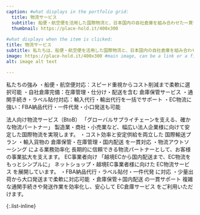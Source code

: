 ```yaml
---
caption: #what displays in the portfolio grid:
  title: 物流サービス
  subtitle: 船便・航空便を活用した国際物流と、日本国内の自社倉庫を組み合わせた一貫サービス
  thumbnail: https://place-hold.it/400x300
  
#what displays when the item is clicked:
title: 物流サービス
subtitle: 私たちは、船便・航空便を活用した国際物流と、日本国内の自社倉庫を組み合わせた一貫サービスを提供しています。法人企業様からEC事業者様まで、幅広いお客様のニーズに合わせて、最適な物流プランをご提案します。
image: https://place-hold.it/400x300 #main image, can be a link or a file in assets/img/portfolio
alt: image alt text

---
```

私たちの強み
・船便・航空便対応：スピード重視からコスト削減まで柔軟に選択可能
・自社倉庫完備：在庫管理・仕分け・配送を含む 倉庫保管サービス
・通関手続き・ラベル貼付対応：輸入代行・輸出代行を一括でサポート
・EC物流に強い：FBA納品代行・一件代発・小口発送も可能

法人向け物流サービス（BtoB）
「グローバルサプライチェーンを支える、確かな物流パートナー」
製造業・商社・小売業など、幅広い法人企業様に向けて安定した国際物流を実現します。
・コスト効率と安定供給を両立した 国際輸送プラン
・輸入貨物の 倉庫保管・在庫管理・国内配送 を一貫対応
・物流アウトソーシング による業務効率化
長期的に信頼できる物流パートナーとして、お客様の事業拡大を支えます。
EC事業者向け
「越境ECから国内配送まで、EC物流をもっとシンプルに」
ネットショップ・越境EC事業者様に向けた EC物流サービス を展開しています。
・FBA納品代行・ラベル貼付・一件代発 に対応
・少量出荷から大口発送まで柔軟に対応可能
・倉庫保管＋国内配送 の一貫サポート
複雑な通関手続きや発送作業を効率化し、安心して EC倉庫サービス をご利用いただけます。


{:.list-inline} 


